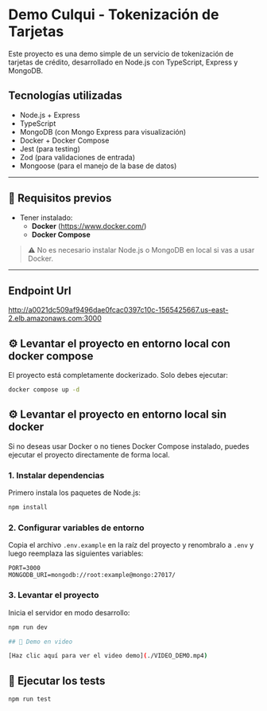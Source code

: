 # Demo Culqui - Tokenización de Tarjetas

Este proyecto es una demo simple de un servicio de tokenización de tarjetas de crédito, desarrollado en Node.js con TypeScript, Express y MongoDB.

## Tecnologías utilizadas

- Node.js + Express
- TypeScript
- MongoDB (con Mongo Express para visualización)
- Docker + Docker Compose
- Jest (para testing)
- Zod (para validaciones de entrada)
- Mongoose (para el manejo de la base de datos)

---

## 🚀 Requisitos previos

- Tener instalado:
  - **Docker** (https://www.docker.com/)
  - **Docker Compose**

> ⚠️ No es necesario instalar Node.js o MongoDB en local si vas a usar Docker.

---

## Endpoint Url
http://a0021dc509af9496dae0fcac0397c10c-1565425667.us-east-2.elb.amazonaws.com:3000

## ⚙️ Levantar el proyecto en entorno local con docker compose

El proyecto está completamente dockerizado. Solo debes ejecutar:

```bash
docker compose up -d
```

## ⚙️ Levantar el proyecto en entorno local sin docker

Si no deseas usar Docker o no tienes Docker Compose instalado, puedes ejecutar el proyecto directamente de forma local.

### 1. Instalar dependencias
Primero instala los paquetes de Node.js:
```bash
npm install
```

### 2. Configurar variables de entorno
Copia el archivo `.env.example` en la raíz del proyecto y renombralo a `.env` y luego reemplaza las siguientes variables:

```env
PORT=3000
MONGODB_URI=mongodb://root:example@mongo:27017/
```

### 3. Levantar el proyecto
Inicia el servidor en modo desarrollo:
```bash
npm run dev

## 🎥 Demo en video

[Haz clic aquí para ver el video demo](./VIDEO_DEMO.mp4)

```

## 🧪 Ejecutar los tests
```bash
npm run test
```
